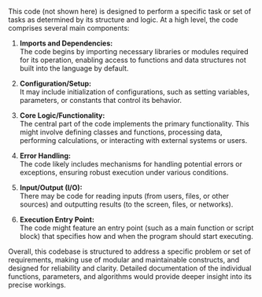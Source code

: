 This code (not shown here) is designed to perform a specific task or set of tasks as determined by its structure and logic. At a high level, the code comprises several main components:

1. **Imports and Dependencies:**  
   The code begins by importing necessary libraries or modules required for its operation, enabling access to functions and data structures not built into the language by default.

2. **Configuration/Setup:**  
   It may include initialization of configurations, such as setting variables, parameters, or constants that control its behavior.

3. **Core Logic/Functionality:**  
   The central part of the code implements the primary functionality. This might involve defining classes and functions, processing data, performing calculations, or interacting with external systems or users.

4. **Error Handling:**  
   The code likely includes mechanisms for handling potential errors or exceptions, ensuring robust execution under various conditions.

5. **Input/Output (I/O):**  
   There may be code for reading inputs (from users, files, or other sources) and outputting results (to the screen, files, or networks).

6. **Execution Entry Point:**  
   The code might feature an entry point (such as a main function or script block) that specifies how and when the program should start executing.

Overall, this codebase is structured to address a specific problem or set of requirements, making use of modular and maintainable constructs, and designed for reliability and clarity. Detailed documentation of the individual functions, parameters, and algorithms would provide deeper insight into its precise workings.